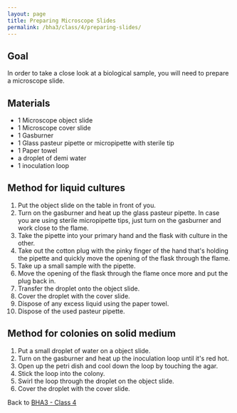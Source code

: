 ```yaml
---
layout: page
title: Preparing Microscope Slides
permalink: /bha3/class/4/preparing-slides/
---
```


## Goal

In order to take a close look at a biological sample, you will need to prepare a microscope slide.

## Materials

* 1 Microscope object slide
* 1 Microscope cover slide
* 1 Gasburner
* 1 Glass pasteur pipette or micropipette with sterile tip
* 1 Paper towel
* a droplet of demi water
* 1 inoculation loop

## Method for liquid cultures

1. Put the object slide on the table in front of you.
2. Turn on the gasburner and heat up the glass pasteur pipette. In case you are using sterile micropipette tips, just turn on the gasburner and work close to the flame.
3. Take the pipette into your primary hand and the flask with culture in the other.
4. Take out the cotton plug with the pinky finger of the hand that's holding the pipette and quickly move the opening of the flask through the flame.
5. Take up a small sample with the pipette.
6. Move the opening of the flask through the flame once more and put the plug back in.
7. Transfer the droplet onto the object slide.
8. Cover the droplet with the cover slide.
9. Dispose of any excess liquid using the paper towel.
10. Dispose of the used pasteur pipette.

## Method for colonies on solid medium

1. Put a small droplet of water on a object slide.
2. Turn on the gasburner and heat up the inoculation loop until it's red hot.
3. Open up the petri dish and cool down the loop by touching the agar.
4. Stick the loop into the colony.
5. Swirl the loop through the droplet on the object slide.
6. Cover the droplet with the cover slide.

Back to [BHA3 - Class 4](/bha3/class/4/)
